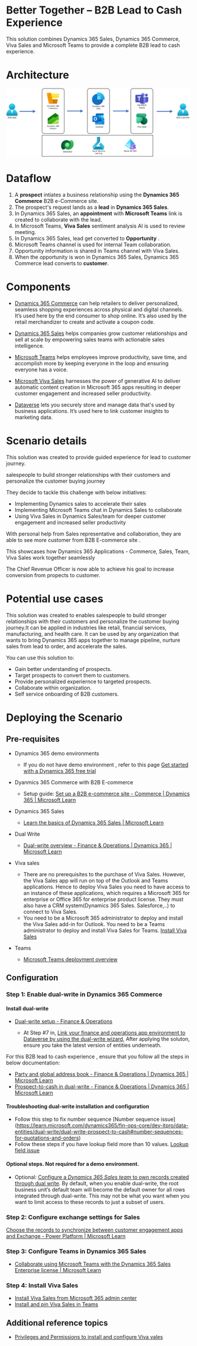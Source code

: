 # Better Together – B2B Lead to Cash Experience

This solution combines Dynamics 365 Sales, Dynamics 365 Commerce, Viva Sales and Microsoft Teams to provide a complete B2B lead to cash experience.

# Architecture

![Better Together B2B Lead to Cash Experience](B2BLeadtoCashExperience.png)

# Dataflow

1. A **prospect** intiates a business relationship using the **Dynamics 365 Commerce** B2B e-Commerce site.
1. The prospect's request lands as a **lead** in **Dynamics 365 Sales**.
3. In Dynamics 365 Sales, an **appointment** with **Microsoft Teams** link is created to collaborate with the lead.
4. In Microsoft Teams, **Viva Sales** sentiment analysis AI is used to review meeting.
5. In Dynamics 365 Sales, lead get converted to **Opportunity** .
6. Microsoft Teams channel is used for internal Team collaboration.
7. Opportunity information is shared in Teams channel with Viva Sales.
8. When the opportunity is won in Dynamics 365 Sales, Dynamics 365 Commerce lead converts to **customer**.

# Components

-   [Dynamics 365 Commerce](https://dynamics.microsoft.com/commerce/capabilities/) can help retailers to deliver personalized, seamless shopping experiences across physical and digital channels. It’s used here by the end consumer to shop online. It’s also used by the retail merchandizer to create and activate a coupon code.

-  [Dynamics 365 Sales](https://dynamics.microsoft.com/sales/overview/) helps companies grow customer relationships and sell at scale by empowering sales teams with actionable sales intelligence.

-  [Microsoft Teams](https://www.microsoft.com/microsoft-teams/teams-for-work) helps employees improve productivity, save time, and accomplish more by keeping everyone in the loop and ensuring everyone has a voice.

-  [Microsoft Viva Sales](https://www.microsoft.com/microsoft-viva/sales) harnesses the power of generative AI to deliver automatic content creation in Microsoft 365 apps resulting in deeper customer engagement and increased seller productivity.

-   [Dataverse](https://powerplatform.microsoft.com/dataverse/) lets you securely store and manage data that's used by business applications. It’s used here to link customer insights to marketing data.

# Scenario details

This solution was created to provide guided experience for lead to customer journey.

salespeople to build stronger relationships with their customers and personalize the customer buying journey

They decide to tackle this challenge with below initiatives:

-   Implementing Dynamics sales to accelerate their sales
-   Implementing Microsoft Teams chat in Dynamics Sales to collaborate
-   Using Viva Sales in Dynamics Sales/team for deeper customer engagement and increased seller productivity

With personal help from Sales representative and collaboration, they are able to see more customer from B2B E-commerce site .

This showcases how Dynamics 365 Applications - Commerce, Sales, Team, Viva Sales work together seamlessly 

The Chief Revenue Officer is now able to achieve his goal to increase conversion from propects to customer.

# Potential use cases

This solution was created to enables salespeople to build stronger relationships with their customers and personalize the customer buying journey.It can be applied in industries like retail, financial services, manufacturing, and health care. It can be used by any organization that wants to bring Dynamics 365 apps together to manage pipeline, nurture sales from lead to order, and accelerate the sales.

You can use this solution to:

-   Gain better understanding of prospects.
-   Target prospects to convert them to customers.
-   Provide personalized experiernce to targeted prospects.
-   Collaborate within organization.
-   Self service onboarding of B2B customers.

# Deploying the Scenario


## Pre-requisites

-   Dynamics 365 demo environments 
    - If you do not have demo environment , refer to this page [Get started with a Dynamics 365 free trial](https://dynamics.microsoft.com/dynamics-365-free-trial/)

-   Dyanmics 365 Commerce with B2B E-commerce
    -   Setup guide: [Set up a B2B e-commerce site - Commerce | Dynamics 365 | Microsoft Learn](https://learn.microsoft.com/en-us/dynamics365/commerce/b2b/set-up-b2b-site)

- Dynamics 365 Sales 
   - [Learn the basics of Dynamics 365 Sales | Microsoft Learn](https://learn.microsoft.com/dynamics365/sales/user-guide-learn-basics)
- Dual Write
   - [Dual-write overview - Finance & Operations | Dynamics 365 | Microsoft Learn](https://learn.microsoft.com/en-us/dynamics365/fin-ops-core/dev-itpro/data-entities/dual-write/dual-write-overview)
- Viva sales
    - There are no prerequisites to the purchase of Viva Sales. However, the Viva Sales app will run on top of the Outlook and Teams applications. Hence to deploy Viva Sales you need to have access to an instance of these applications, which requires a Microsoft 365 for enterprise or Office 365 for enterprise product license. They must also have a CRM system(Dynamics 365 Sales. Salesforce,..) to connect to Viva Sales.
    - You need to be a Microsoft 365 administrator to deploy and install the Viva Sales add-in for Outlook. You need to be a Teams administrator to deploy and install Viva Sales for Teams.
    [Install Viva Sales](https://learn.microsoft.com/Viva/sales/install-viva-sales/)
- Teams
    - [Microsoft Teams deployment overview](https://learn.microsoft.com/microsoftteams/deploy-overview/)
    
## Configuration

### Step 1: Enable dual-write in Dynamics 365 Commerce
#### Install dual-write  
- [Dual-write setup - Finance & Operations](https://learn.microsoft.com/dynamics365/fin-ops-core/dev-itpro/data-entities/dual-write/dual-write-home-page)
     
  - At Step #7 in, [Link your finance and operations app environment to Dataverse by using the dual-write wizard](https://learn.microsoft.com/en-us/dynamics365/fin-ops-core/dev-itpro/data-entities/dual-write/link-your-environment), After applying the soluton, ensure you take the latest version of entities underneath.

For this B2B lead to cash experience , ensure that you follow all the steps in below documentation:

 - [Party and global address book - Finance & Operations | Dynamics 365 | Microsoft Learn](https://learn.microsoft.com/dynamics365/fin-ops-core/dev-itpro/data-entities/dual-write/party-gab)
 - [Prospect-to-cash in dual-write - Finance & Operations | Dynamics 365 | Microsoft Learn](https://learn.microsoft.com/dynamics365/fin-ops-core/dev-itpro/data-entities/dual-write/dual-write-prospect-to-cash)


#### Troubleshooting dual-write installation and configuration
- Follow this step to fix number sequence [Number sequence issue] (https://learn.microsoft.com/dynamics365/fin-ops-core/dev-itpro/data-entities/dual-write/dual-write-prospect-to-cash#number-sequences-for-quotations-and-orders)
- Follow these steps if you have lookup field more than 10 values. [Lookup field issue](https://learn.microsoft.com/dynamics365/fin-ops-core/dev-itpro/data-entities/dual-write/dual-write-troubleshooting-initial-sync#error-customer-map)

#### Optional steps. Not required for a demo environment.
- Optional: [Configure a <em>Dynamics 365 Sales team</em> to own records created through dual write](https://learn.microsoft.com/dynamics365/fin-ops-core/dev-itpro/data-entities/dual-write/user-specified-team-owner). By default, when you enable dual-write, the root business unit’s default team will become the default owner for all rows integrated through dual-write. This may not be what you want when you want to limit access to these records to just a subset of users.

### Step 2: Configure exchange settings for Sales

[Choose the records to synchronize between customer engagement apps and Exchange - Power Platform | Microsoft Learn](https://learn.microsoft.com/power-platform/admin/choose-records-synchronize-dynamics-365-outlook-exchange)

### Step 3: Configure Teams in Dynamics 365 Sales

- [Collaborate using Microsoft Teams with the Dynamics 365 Sales Enterprise license | Microsoft Learn](https://learn.microsoft.com/dynamics365/sales/manage-teams?tabs=sales)

### Step 4: Install Viva Sales

- [Install Viva Sales from Microsoft 365 admin center](https://learn.microsoft.com/en-gb/Viva/sales/install-viva-sales-individual-add-in-admin-center)
- [Install and pin Viva Sales in Teams](https://learn.microsoft.com/en-gb/viva/sales/install-pin-viva-sales-teams)

## Additional reference topics
- [Privileges and Permissions to install and configure Viva vales](https://learn.microsoft.com/en-gb/Viva/sales/install-viva-sales) 
